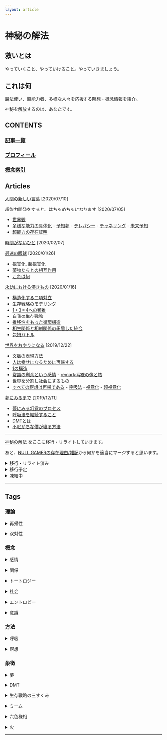 ```yaml
---
layout: article
---
```


# 神秘の解法

## 救いとは

やっていくこと、やっていけること。やっていきましょう。
<br/>

## これは何

魔法使い、超能力者、多様な人々を応援する瞑想・概念情報を紹介。

神秘を解放するのは、あなたです。
<br/>

## CONTENTS

### [記事一覧](#articles)

### [プロフィール](https://nen10.github.io/methods_over_the_mythic/profile)

### [概念索引](#tags)

## Articles

[人間の新しい言葉](https://nen10.github.io/methods_over_the_mythic/the_emperor's_new_words) [2020/07/10]

[超能力開発をすると、はちゃめちゃになります](https://nen10.github.io/methods_over_the_mythic/psychic_development) [2020/07/05]

- [世界観](https://nen10.github.io/methods_over_the_mythic/psychic_development#世界観)
- [多様な能力の具体化](https://nen10.github.io/methods_over_the_mythic/psychic_development#多様な能力の具体化)  - [予知夢](https://nen10.github.io/methods_over_the_mythic/psychic_development#予知夢) - [テレパシー](https://nen10.github.io/methods_over_the_mythic/psychic_development#テレパシー) - [チャネリング](https://nen10.github.io/methods_over_the_mythic/psychic_development#チャネリング) - [未来予知](https://nen10.github.io/methods_over_the_mythic/psychic_development#未来予知)
- [超能力の存在証明](https://nen10.github.io/methods_over_the_mythic/psychic_development#超能力の存在証明)

[時間がないひと](https://nen10.github.io/methods_over_the_mythic/freetime) [2020/02/07]

[最速の眼球](https://nen10.github.io/methods_over_the_mythic/rapideye) [2020/01/26]

- [視覚化, 超視覚化](https://nen10.github.io/methods_over_the_mythic/rapideye#視覚化) 
- [薬物たちとの相互作用](https://nen10.github.io/methods_over_the_mythic/rapideye#薬物たちとの相互作用) 
- [これは何](https://nen10.github.io/methods_over_the_mythic/rapideye#これは何) 

[永劫における儚きもの](https://nen10.github.io/methods_over_the_mythic/survivaltriality) [2020/01/16]

- [構造化する二項対立](https://nen10.github.io/methods_over_the_mythic/survivaltriality#構造化する二項対立)
- [生存戦略のモデリング](https://nen10.github.io/methods_over_the_mythic/survivaltriality#生存戦略のモデリング)
- [1$\,+\,$3$\,=\,$4への類推](https://nen10.github.io/methods_over_the_mythic/survivaltriality#134-への類推)
- [自我の生存戦略](https://nen10.github.io/methods_over_the_mythic/survivaltriality#自我の生存戦略)
- [推移性をもった循環構造](https://nen10.github.io/methods_over_the_mythic/survivaltriality#推移性をもった循環構造)
- [相生関係と相剋関係の矛盾した統合](https://nen10.github.io/methods_over_the_mythic/survivaltriality#相生関係と相剋関係の矛盾した統合)
- [包摂バトル](https://nen10.github.io/methods_over_the_mythic/survivaltriality#包摂バトル)

[世界をおやりになる](https://nen10.github.io/methods_over_the_mythic/recursion2med) [2019/12/22]

- [文脈の表現方法](https://nen10.github.io/methods_over_the_mythic/recursion2med#文脈の表現方法)
- [人は幸せになるために再帰する](https://nen10.github.io/methods_over_the_mythic/recursion2med#人は幸せになるために再帰する)
- [1の構造](https://nen10.github.io/methods_over_the_mythic/recursion2med#1の構造)
- [常識の剰余という感情](https://nen10.github.io/methods_over_the_mythic/recursion2med#常識の剰余という感情) - [remark:写像の像と核](https://nen10.github.io/methods_over_the_mythic/recursion2med#remark写像の像と核)
- [世界を分割し社会にするもの](https://nen10.github.io/methods_over_the_mythic/recursion2med#世界を分割し社会にするもの)
- [すべての瞑想は再帰である](https://nen10.github.io/methods_over_the_mythic/recursion2med#すべての瞑想は再帰である) - [呼吸法](https://nen10.github.io/methods_over_the_mythic/recursion2med#呼吸法) - [視覚化](https://nen10.github.io/methods_over_the_mythic/recursion2med#視覚化) - [超視覚化](https://nen10.github.io/methods_over_the_mythic/recursion2med#超視覚化)

[夢にみるまで](https://nen10.github.io/methods_over_the_mythic/med2sleep) [2019/12/11]

- [夢にみる幻覚のプロセス](https://nen10.github.io/methods_over_the_mythic/med2sleep#夢にみる幻覚のプロセス)
- [呼吸法を継続すること](https://nen10.github.io/methods_over_the_mythic/med2sleep#呼吸法を継続すること)
- [DMTとは](https://nen10.github.io/methods_over_the_mythic/med2sleep#dmtとは)
- [不眠がちな僕が寝る方法](https://nen10.github.io/methods_over_the_mythic/med2sleep#不眠がちな僕が寝る方法)


***

[神秘の解法](https://www.psyclemeditation.com/) をここに移行・リライトしていきます。

あと、[NULL GAMERの存在理由/雑記](https://raisondetreofnullgamer.jimdofree.com/log/%E9%9B%91%E8%A8%98/)から何かを適当にマージすると思います。


<details>
<summary>移行・リライト済み</summary>

<p><a href="https://www.psyclemeditation.com/2019-10-15-euphoria/">絶頂へ至る社会性</a><br/> $\Rightarrow$ <a href="https://nen10.github.io/methods_over_the_mythic/recursion2med#文脈の表現方法">文脈の表現方法</a> <a href="https://nen10.github.io/methods_over_the_mythic/recursion2med#人は幸せになるために再帰する">人は幸せになるために再帰する</a></p>

<p><a href="https://www.psyclemeditation.com/2019-11-12-recursive-oneness/">再帰性</a><br/> $\Rightarrow$ <a href="https://nen10.github.io/methods_over_the_mythic/recursion2med#1の構造">1の構造</a></p>

<p><a href="https://www.psyclemeditation.com/2019-11-04-modulo-common-sence/">感情のしがらみ:常識の剰余</a><br/> $\Rightarrow$ <a href="https://nen10.github.io/methods_over_the_mythic/recursion2med#常識の剰余という感情">常識の剰余という感情</a> <a href="https://nen10.github.io/methods_over_the_mythic/recursion2med#世界を分割し社会にするもの">世界を分割し社会にするもの</a></p>

<p><a href="https://www.psyclemeditation.com/2019-10-20-meditation/">瞑想</a><br/> $\Rightarrow$ <a href="https://nen10.github.io/methods_over_the_mythic/recursion2med#すべての瞑想は再帰である">すべての瞑想は再帰である</a></p>


<p><a href="https://www.psyclemeditation.com/2017-08-08-magictriality/">魔法の三すくみ</a><br/> $\Rightarrow$ <a href="https://nen10.github.io/methods_over_the_mythic/survivaltriality#構造化する二項対立">構造化する二項対立</a> <a href="https://nen10.github.io/methods_over_the_mythic/survivaltriality#生存戦略のモデリング">生存戦略のモデリング</a></p>

<p><a href="https://www.psyclemeditation.com/2017-06-04-decision/">判断</a><br/> $\Rightarrow$ <a href="https://nen10.github.io/methods_over_the_mythic/survivaltriality#自我の生存戦略">自我の生存戦略</a></p>

<p><a href="https://www.psyclemeditation.com/2017-06-25-angermanagement/">降霊術/怒り</a><br/> $\Rightarrow$ <a href="https://nen10.github.io/methods_over_the_mythic/survivaltriality#包摂バトル">包摂バトル</a></p>

<p><a href="https://www.psyclemeditation.com/2017-11-08-communication/">コミュニケーション</a><br/> $\Rightarrow$ <a href="https://nen10.github.io/methods_over_the_mythic/psychic_development">超能力開発をすると、はちゃめちゃになります</a></p>

<p><a href="https://www.psyclemeditation.com/2017-12-22-future-sight/">仮想通貨の価格を未来予知しよう</a><br/> $\Rightarrow$ <a href="https://nen10.github.io/methods_over_the_mythic/psychic_development">超能力開発をすると、はちゃめちゃになります</a></p>

<p></p>

</details>
<details>
<summary>移行予定</summary>

<p><a href="https://www.psyclemeditation.com/2019-08-27-tune-in-to-fear/">分離と同調 および 痛みと恐怖</a></p>

<p><a href="https://www.psyclemeditation.com/2019-09-24-diversity/">神</a></p>

<p><a href="https://www.psyclemeditation.com/2019-07-17-origin-of-sence/">感覚の根源</a></p>

<p><a href="https://www.psyclemeditation.com/2019-06-16-open-chest-by-hand/">坐禅のときの手の向きは胸を開く</a></p>

<p><a href="https://www.psyclemeditation.com/2019-04-30-element-des-denkens/">思考のエレメント</a></p>

<p><a href="https://www.psyclemeditation.com/2019-04-16-action-and-world/">行動と世界</a></p>

<p><a href="https://www.psyclemeditation.com/2019-03-12-duality-of-univ-ess/">概念の普遍性と本質性</a></p>

<p><a href="https://www.psyclemeditation.com/2018-12-28-body-control/">姿勢</a></p>

<p><a href="https://www.psyclemeditation.com/2017-10-17-aniracetam/">アニラセタム</a></p>

<p><a href="https://www.psyclemeditation.com/2018-06-03-esp/">心とカルマ/超感覚的知覚の倫理と自己責任の精神</a></p>

<p><a href="https://www.psyclemeditation.com/2017-07-03-unconsciousness/">無意識とやっていく</a></p>

<p><a href="https://www.psyclemeditation.com/2018-01-10-memo/">集合的魂のメモ書き</a></p>

<p><a href="https://www.psyclemeditation.com/2018-01-13-bridle/">魂のたずな</a></p>

<p><a href="https://www.psyclemeditation.com/2017-12-05-magic-item/">超視覚化の活用例と魔道具作成</a></p>

<p><a href="https://www.psyclemeditation.com/2017-07-10-hypervisualization/">超視覚化</a></p>

<p><a href="https://www.psyclemeditation.com/2017-10-19-duality/">双対性</a></p>

<p><a href="https://www.psyclemeditation.com/2017-09-04-cakra/">首・頭蓋骨を矯正して喉のチャクラを開く</a></p>

<p><a href="https://www.psyclemeditation.com/2017-06-18-visualization/">視覚化</a></p>

<p><a href="https://www.psyclemeditation.com/2017-06-12-breath/">呼吸法</a></p>

<p><a href="https://www.psyclemeditation.com/2017-06-04-meditation/">みなさんが瞑想をおやりになる</a></p>

</details>
<details>
<summary>凍結中</summary>

<p><a href="https://www.psyclemeditation.com/2018-03-09-allusion/">アリュージョン/名前</a></p>

<p><a href="https://www.psyclemeditation.com/2017-09-21-meme/">ミーム</a></p>

</details>

***

## Tags
### 理論
<p><details><summary>再帰性</summary><div>
<blockquote>

<p><a href="https://nen10.github.io/methods_over_the_mythic/recursion2med">世界をおやりになる</a></p>
<p>超能力開発をすると、はちゃめちゃになります<a href="https://nen10.github.io/methods_over_the_mythic/psychic_development#世界観">#世界観</a></p>
<p><a href="https://nen10.github.io/methods_over_the_mythic/the_emperor's_new_words">人間の新しい言葉</a></p>

</blockquote>
</div></details></p>

<p><details><summary>双対性</summary><div>
<blockquote>

<p>夢にみるまで
<a href="https://nen10.github.io/methods_over_the_mythic/med2sleep#不眠がちな僕が寝る方法">#不眠がちな僕が寝る方法</a></p>

<p>世界をおやりになる<a href="https://nen10.github.io/methods_over_the_mythic/recursion2med#文脈の表現方法">#文脈の表現方法</a> <a href="https://nen10.github.io/methods_over_the_mythic/recursion2med#1の構造">#1の構造</a></p>

</blockquote>
</div></details></p>


### 概念


<p><details><summary>感情</summary><div>
<blockquote>

<p>世界をおやりになる<a href="https://nen10.github.io/methods_over_the_mythic/recursion2med#常識の剰余という感情">#常識の剰余という感情</a> <a href="https://nen10.github.io/methods_over_the_mythic/recursion2med#世界を分割し社会にするもの">#世界を分割し社会にするもの</a></p>
</blockquote>
</div></details></p>

<p><details><summary>関係</summary><div>
<blockquote>

<p>世界をおやりになる<a href="https://nen10.github.io/methods_over_the_mythic/recursion2med#常識の剰余という感情">#常識の剰余という感情</a></p>

</blockquote>
</div></details></p>

<p><details><summary>トートロジー</summary><div>
<blockquote>
<p>世界をおやりになる<a href="https://nen10.github.io/methods_over_the_mythic/recursion2med#文脈の表現方法">#文脈の表現方法</a></p>

</blockquote>
</div></details></p>


<p><details><summary>社会</summary><div>
<blockquote>

<p><a href="https://nen10.github.io/methods_over_the_mythic/recursion2med">世界をおやりになる</a></p>

</blockquote>
</div></details></p>

<p><details><summary>エントロピー</summary><div>
<blockquote>

<p><a href="https://nen10.github.io/methods_over_the_mythic/freetime">時間がないひと</a></p>

</blockquote>
</div></details></p>


<p><details><summary>意識</summary><div>
<blockquote>

<p><a href="https://nen10.github.io/methods_over_the_mythic/the_emperor's_new_words">人間の新しい言葉</a></p>

</blockquote>
</div></details></p>

### 方法

<p><details><summary>呼吸</summary><div>
<blockquote>

<p><a href="https://nen10.github.io/methods_over_the_mythic/med2sleep">夢にみるまで</a></p>

<p>世界をおやりになる<a href="https://nen10.github.io/methods_over_the_mythic/recursion2med#呼吸法">#呼吸法</a></p>

</blockquote>
</div></details></p>

<p><details><summary>瞑想</summary><div>
<blockquote>

<p><a href="https://nen10.github.io/methods_over_the_mythic/med2sleep">夢にみるまで</a></p>
<p><a href="https://nen10.github.io/methods_over_the_mythic/recursion2med">世界をおやりになる</a></p>
<p><a href="https://nen10.github.io/methods_over_the_mythic/rapideye">最速の眼球</a></p>
<p><a href="https://nen10.github.io/methods_over_the_mythic/freetime">時間がないひと</a></p>
<p><a href="https://nen10.github.io/methods_over_the_mythic/psychic_development">超能力開発をすると、はちゃめちゃになります</a></p>

</blockquote>
</div></details></p>

### 象徴

<p><details><summary>夢</summary><div>
<blockquote>

<p>夢にみるまで<a href="https://nen10.github.io/methods_over_the_mythic/med2sleep#夢にみる幻覚のプロセス">#夢にみる幻覚のプロセス</a></p>
</blockquote>
</div></details></p>

<p><details><summary>DMT</summary><div>
<blockquote>

<p><a href="https://nen10.github.io/methods_over_the_mythic/med2sleep">夢にみるまで</a></p>

</blockquote>
</div></details></p>

<p><details><summary>生存戦略の三すくみ</summary><div>
<blockquote>

<p><a href="https://nen10.github.io/methods_over_the_mythic/survivaltriality">永劫における儚きもの</a></p>

</blockquote>
</div></details></p>

<p><details><summary>ミーム</summary><div>
<blockquote>

<p>超能力開発をすると、はちゃめちゃになります<a href="https://nen10.github.io/methods_over_the_mythic/psychic_development#チャネリング">#チャネリング</a></p>
<p><a href="https://nen10.github.io/methods_over_the_mythic/the_emperor's_new_words">人間の新しい言葉</a></p>

</blockquote>
</div></details></p>

<p><details><summary>六色様相</summary><div>
<blockquote>

<p>超能力開発をすると、はちゃめちゃになります<a href="https://nen10.github.io/methods_over_the_mythic/psychic_development#チャネリング">#チャネリング</a></p>

</blockquote>
</div></details></p>

<p><details><summary>火</summary><div>
<blockquote>

<p>超能力開発をすると、はちゃめちゃになります<a href="https://nen10.github.io/methods_over_the_mythic/psychic_development#未来予知">#未来予知</a></p>

</blockquote>
</div></details></p>

***

